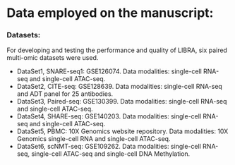 # Data employed on the manuscript:

### Datasets:
For developing and testing the performance and quality of LIBRA, six paired multi-omic datasets were used.

- DataSet1, SNARE-seq1: GSE126074. Data modalities: single-cell RNA-seq and single-cell ATAC-seq.
- DataSet2, CITE-seq: GSE128639. Data modalities: single-cell RNA-seq and ADT panel for 25 antibodies.
- DataSet3, Paired-seq: GSE130399. Data modalities: single-cell RNA-seq and single-cell ATAC-seq.
- DataSet4, SHARE-seq: GSE140203. Data modalities: single-cell RNA-seq and single-cell ATAC-seq.
- DataSet5, PBMC: 10X Genomics website repository. Data modalities: 10X Genomics single-cell RNA and single-cell ATAC-seq.
- DataSet6, scNMT-seq: GSE109262. Data modalities: single-cell RNA-seq, single-cell ATAC-seq and single-cell DNA Methylation.





